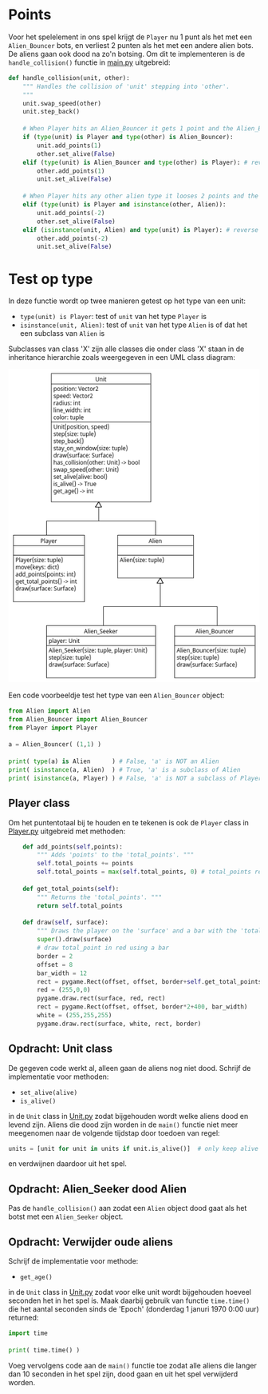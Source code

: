 # Points

Voor het spelelement in ons spel krijgt de `Player` nu 1 punt als het
met een `Alien_Bouncer` bots, en verliest 2 punten als het met een
andere alien bots. De aliens gaan ook dood na zo'n botsing. Om dit te
implementeren is de `handle_collision()` functie in [main.py](main.py)
uitgebreid:

```python
def handle_collision(unit, other):
    """ Handles the collision of 'unit' stepping into 'other'. 
    """
    unit.swap_speed(other)
    unit.step_back()
    
    # When Player hits an Alien_Bouncer it gets 1 point and the Alien_Bouncer dies
    if (type(unit) is Player and type(other) is Alien_Bouncer):
        unit.add_points(1)
        other.set_alive(False)
    elif (type(unit) is Alien_Bouncer and type(other) is Player): # reverse
        other.add_points(1)
        unit.set_alive(False)

    # When Player hits any other alien type it looses 2 points and the alien dies
    elif (type(unit) is Player and isinstance(other, Alien)):
        unit.add_points(-2)
        other.set_alive(False)
    elif (isinstance(unit, Alien) and type(unit) is Player): # reverse
        other.add_points(-2)
        unit.set_alive(False)
```

# Test op type

In deze functie wordt op twee manieren getest op het type van een unit:

- `type(unit) is Player`: test of `unit` van het type `Player` is
- `isinstance(unit, Alien)`: test of `unit` van het type `Alien` is of dat het een subclass van `Alien` is

Subclasses van class 'X' zijn alle classes die onder class 'X' staan
in de inheritance hierarchie zoals weergegeven in een UML class
diagram:

![points.png](points.png)

Een code voorbeeldje test het type van een `Alien_Bouncer` object:

```python
from Alien import Alien 
from Alien_Bouncer import Alien_Bouncer
from Player import Player

a = Alien_Bouncer( (1,1) )

print( type(a) is Alien      ) # False, 'a' is NOT an Alien
print( isinstance(a, Alien)  ) # True, 'a' is a subclass of Alien 
print( isinstance(a, Player) ) # False, 'a' is NOT a subclass of Player
```

## Player class

Om het puntentotaal bij te houden en te tekenen is ook de `Player`
class in [Player.py](Player.py) uitgebreid met methoden:

```python
    def add_points(self,points):
        """ Adds 'points' to the 'total_points'. """
        self.total_points += points
        self.total_points = max(self.total_points, 0) # total_points remains non-negative

    def get_total_points(self):
        """ Returns the 'total_points'. """
        return self.total_points
    
    def draw(self, surface):
        """ Draws the player on the 'surface' and a bar with the 'total_points'. """
        super().draw(surface)
        # draw total_point in red using a bar
        border = 2
        offset = 8
        bar_width = 12
        rect = pygame.Rect(offset, offset, border+self.get_total_points()*8, bar_width)
        red = (255,0,0)
        pygame.draw.rect(surface, red, rect)
        rect = pygame.Rect(offset, offset, border*2+400, bar_width)
        white = (255,255,255)
        pygame.draw.rect(surface, white, rect, border)
```
## Opdracht: Unit class

De gegeven code werkt al, alleen gaan de aliens nog niet dood. Schrijf
de implementatie voor methoden:

- `set_alive(alive)`
- `is_alive()`

in de `Unit` class in [Unit.py](Unit.py) zodat bijgehouden wordt welke
aliens dood en levend zijn. Aliens die dood zijn worden in de `main()`
functie niet meer meegenomen naar de volgende tijdstap door toedoen
van regel:

```python
units = [unit for unit in units if unit.is_alive()]  # only keep alive units for the next time step
```
en verdwijnen daardoor uit het spel.

## Opdracht: Alien_Seeker dood Alien

Pas de `handle_collision()` aan zodat een `Alien` object dood gaat als
het botst met een `Alien_Seeker` object.

## Opdracht: Verwijder oude aliens

Schrijf de implementatie voor methode:

- `get_age()`

in de `Unit` class in [Unit.py](Unit.py) zodat voor elke unit wordt
bijgehouden hoeveel seconden het in het spel is. Maak daarbij gebruik
van functie `time.time()` die het aantal seconden sinds de 'Epoch'
(donderdag 1 januri 1970 0:00 uur) returned:

```python
import time

print( time.time() )
```

Voeg vervolgens code aan de `main()` functie toe zodat alle aliens die
langer dan 10 seconden in het spel zijn, dood gaan en uit het spel
verwijderd worden.
